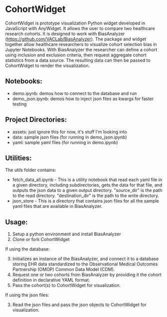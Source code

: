# CohortWidget
CohortWidget is prototype visualization Python widget developed in JavaScript with AnyWidget. It allows the user to compare two healthcare research cohorts. It is designed to work with BiasAnalyzer (https://github.com/VACLab/BiasAnalyzer). The package and widget together allow healthcare researchers to visualize cohort selection bias in Jupyter Notebooks. With BiasAnalyzer the researcher can define a cohort using inclusion and exclusion criteria, then request aggregate cohort statistics from a data source. The resulting data can then be passed to CohortWidget to render the visualization. 

## Notebooks:
* demo.ipynb: demos how to connect to the database and run
* demo_json.ipynb: demos how to inject json files as kwargs for faster testing

## Project Directories:
* assets: just ignore this for now, it's stuff I'm looking into
* data: sample json files (for running in demo_json.ipynb)
* yaml: sample yaml files (for running in demo.ipynb)

## Utilities:

The utils folder contains:
* fetch_data_all.ipynb - This is a utility notebook that read each yaml file in a given directory, including subdirectories, gets the data for that file, and outputs the json data to a given output directory. "source_dir" is the path to the read directory. "destination_dir" is the path to the write directory.
* json_store - This is a directory that contains json files for all the sample yaml files that are available in BiasAnalyzer. 

## Usage:
1. Setup a python environment and install BiasAnalyzer
2. Clone or fork CohortWidget

If using the database:

3. Initializes an instance of the BiasAnalyzer, and connect it to a database storing EHR data standardized to the Observational Medical Outcomes Partnership (OMOP) Common Data Model (CDM).
4. Request one or two cohorts from BiasAnalyzer by providing it the cohort definition in declarative YAML format.
5. Pass the cohort(s) to CohortWidget for visualization.

If using the json files:

3. Read the json files and pass the json objects to CohortWidget for visualization.
